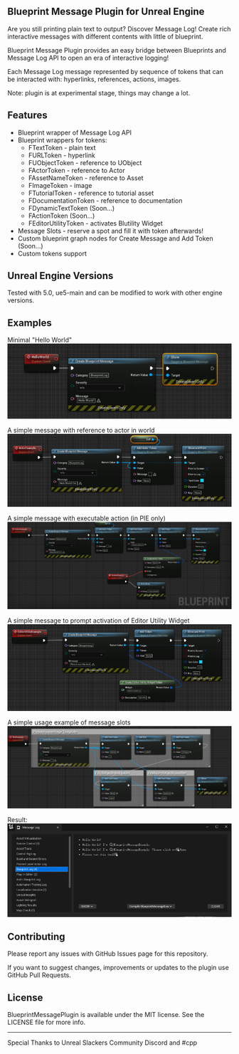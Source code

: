 ## Blueprint Message Plugin for Unreal Engine

Are you still printing plain text to output? Discover Message Log! Create rich interactive messages with different contents with little of blueprint.

Blueprint Message Plugin provides an easy bridge between Blueprints and Message Log API to open an era of interactive logging! 

Each Message Log message represented by sequence of tokens that can be interacted with: hyperlinks, references, actions, images.

Note: plugin is at experimental stage, things may change a lot.

## Features

 * Blueprint wrapper of Message Log API
 * Blueprint wrappers for tokens:
   * FTextToken - plain text
   * FURLToken - hyperlink
   * FUObjectToken - reference to UObject
   * FActorToken - reference to Actor
   * FAssetNameToken - reference to Asset
   * FImageToken - image 
   * FTutorialToken - reference to tutorial asset
   * FDocumentationToken - reference to documentation 
   * FDynamicTextToken (Soon...)
   * FActionToken (Soon...)
   * FEditorUtilityToken - activates Blutility Widget
 * Message Slots - reserve a spot and fill it with token afterwards!
 * Custom blueprint graph nodes for Create Message and Add Token (Soon...)
 * Custom tokens support

## Unreal Engine Versions

Tested with 5.0, ue5-main and can be modified to work with other engine versions.

## Examples

Minimal "Hello World"
![](Images/BMP-HelloWorld.png)

A simple message with reference to actor in world
![](Images/BMP-ActorToken.png)

A simple message with executable action (in PIE only)
![](Images/BMP-ActionToken.png)

A simple message to prompt activation of Editor Utility Widget
![](Images/BMP-EditorUtilityToken.png)

A simple usage example of message slots
![](Images/BMP-Slots.png)

Result:
![](Images/BMP-MessageLog.png)

## Contributing

Please report any issues with GitHub Issues page for this repository.

If you want to suggest changes, improvements or updates to the plugin use GitHub Pull Requests.

## License

BlueprintMessagePlugin is available under the MIT license. See the LICENSE file for more info.

---

Special Thanks to Unreal Slackers Community Discord and #cpp 
